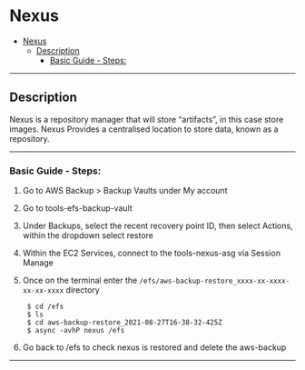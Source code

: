 # Nexus

- [Nexus](#nexus)
	- [Description](#description)
		- [Basic Guide - Steps:](#basic-guide---steps)

___
## Description
Nexus is a repository manager that will store “artifacts”, in this case store images. Nexus Provides a centralised location to store data, known as a repository.  
____

### Basic Guide - Steps:
1. Go to AWS Backup > Backup Vaults under My account

2. Go to tools-efs-backup-vault 

3. Under Backups, select the recent recovery point ID, then select Actions, within the dropdown select restore

4. Within the EC2 Services, connect to the tools-nexus-asg via Session Manage

5. Once on the terminal enter the `/efs/aws-backup-restore_xxxx-xx-xxxx-xx-xx-xxxx` directory  


		$ cd /efs
		$ ls
		$ cd aws-backup-restore_2021-08-27T16-38-32-425Z
		$ async -avhP nexus /efs

6. Go back to /efs to check nexus is restored and delete the aws-backup

___

